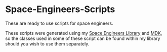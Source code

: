 # Space-Engineers-Scripts

These are ready to use scripts for space engineers.

These scripts were generated using my [Space Engineers Library](https://github.com/LEET-PWNZ/Space-Engineers-Library) and [MDK](https://github.com/malware-dev/MDK-SE), so the classes used in some of these script can be found within my library should you wish to use them separately.
